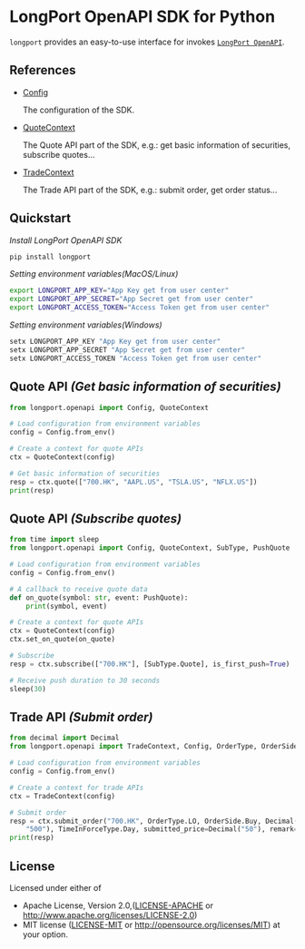 # LongPort OpenAPI SDK for Python

`longport` provides an easy-to-use interface for invokes [`LongPort OpenAPI`](https://open.longportapp.com/en/).

## References

- [Config](https://longportapp.github.io/openapi-sdk/python/config/)

  The configuration of the SDK.
   
- [QuoteContext](https://longportapp.github.io/openapi-sdk/python/quote_context/)

  The Quote API part of the SDK, e.g.: get basic information of securities, subscribe quotes...

- [TradeContext](https://longportapp.github.io/openapi-sdk/python/trade_context/)

  The Trade API part of the SDK, e.g.: submit order, get order status...

## Quickstart

_Install LongPort OpenAPI SDK_

```bash
pip install longport
```

_Setting environment variables(MacOS/Linux)_

```bash
export LONGPORT_APP_KEY="App Key get from user center"
export LONGPORT_APP_SECRET="App Secret get from user center"
export LONGPORT_ACCESS_TOKEN="Access Token get from user center"
```

_Setting environment variables(Windows)_

```powershell
setx LONGPORT_APP_KEY "App Key get from user center"
setx LONGPORT_APP_SECRET "App Secret get from user center"
setx LONGPORT_ACCESS_TOKEN "Access Token get from user center"
```

## Quote API _(Get basic information of securities)_

```python
from longport.openapi import Config, QuoteContext

# Load configuration from environment variables
config = Config.from_env()

# Create a context for quote APIs
ctx = QuoteContext(config)

# Get basic information of securities
resp = ctx.quote(["700.HK", "AAPL.US", "TSLA.US", "NFLX.US"])
print(resp)
```

## Quote API _(Subscribe quotes)_

```python
from time import sleep
from longport.openapi import Config, QuoteContext, SubType, PushQuote

# Load configuration from environment variables
config = Config.from_env()

# A callback to receive quote data
def on_quote(symbol: str, event: PushQuote):
    print(symbol, event)

# Create a context for quote APIs
ctx = QuoteContext(config)
ctx.set_on_quote(on_quote)

# Subscribe
resp = ctx.subscribe(["700.HK"], [SubType.Quote], is_first_push=True)

# Receive push duration to 30 seconds
sleep(30)
```

## Trade API _(Submit order)_

```python
from decimal import Decimal
from longport.openapi import TradeContext, Config, OrderType, OrderSide, TimeInForceType

# Load configuration from environment variables
config = Config.from_env()

# Create a context for trade APIs
ctx = TradeContext(config)

# Submit order
resp = ctx.submit_order("700.HK", OrderType.LO, OrderSide.Buy, Decimal(
    "500"), TimeInForceType.Day, submitted_price=Decimal("50"), remark="Hello from Python SDK")
print(resp)
```

## License

Licensed under either of

* Apache License, Version 2.0,([LICENSE-APACHE](./LICENSE-APACHE) or http://www.apache.org/licenses/LICENSE-2.0)
* MIT license ([LICENSE-MIT](./LICENSE-MIT) or http://opensource.org/licenses/MIT) at your option.
